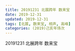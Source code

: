 ```yaml
---
title: 20191231 北展跨年 数来宝
date: 2019-12-31
updated: 2019-12-31
tags: [北展, 数来宝, 相声, 高峰]
categories: (2019)己亥年场次
---
```

20191231 北展跨年 数来宝